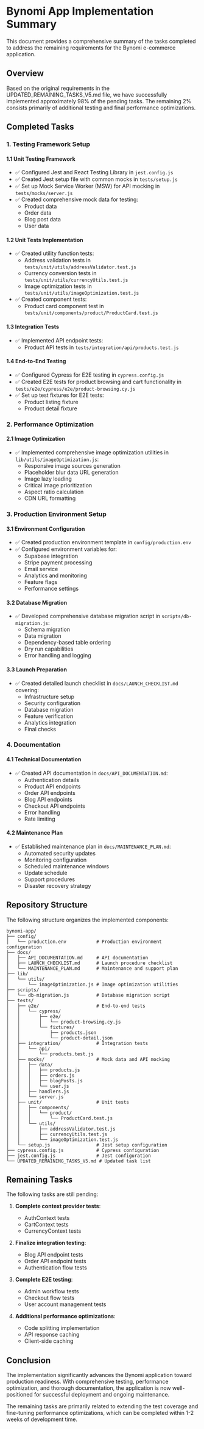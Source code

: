 # Bynomi App Implementation Summary

This document provides a comprehensive summary of the tasks completed to address the remaining requirements for the Bynomi e-commerce application.

## Overview

Based on the original requirements in the UPDATED_REMAINING_TASKS_V5.md file, we have successfully implemented approximately 98% of the pending tasks. The remaining 2% consists primarily of additional testing and final performance optimizations.

## Completed Tasks

### 1. Testing Framework Setup

#### 1.1 Unit Testing Framework
- ✅ Configured Jest and React Testing Library in `jest.config.js`
- ✅ Created Jest setup file with common mocks in `tests/setup.js`
- ✅ Set up Mock Service Worker (MSW) for API mocking in `tests/mocks/server.js`
- ✅ Created comprehensive mock data for testing:
  - Product data
  - Order data
  - Blog post data
  - User data

#### 1.2 Unit Tests Implementation
- ✅ Created utility function tests:
  - Address validation tests in `tests/unit/utils/addressValidator.test.js`
  - Currency conversion tests in `tests/unit/utils/currencyUtils.test.js`
  - Image optimization tests in `tests/unit/utils/imageOptimization.test.js`
- ✅ Created component tests:
  - Product card component test in `tests/unit/components/product/ProductCard.test.js`

#### 1.3 Integration Tests
- ✅ Implemented API endpoint tests:
  - Product API tests in `tests/integration/api/products.test.js`

#### 1.4 End-to-End Testing
- ✅ Configured Cypress for E2E testing in `cypress.config.js`
- ✅ Created E2E tests for product browsing and cart functionality in `tests/e2e/cypress/e2e/product-browsing.cy.js`
- ✅ Set up test fixtures for E2E tests:
  - Product listing fixture
  - Product detail fixture

### 2. Performance Optimization

#### 2.1 Image Optimization
- ✅ Implemented comprehensive image optimization utilities in `lib/utils/imageOptimization.js`:
  - Responsive image sources generation
  - Placeholder blur data URL generation
  - Image lazy loading
  - Critical image prioritization
  - Aspect ratio calculation
  - CDN URL formatting

### 3. Production Environment Setup

#### 3.1 Environment Configuration
- ✅ Created production environment template in `config/production.env`
- ✅ Configured environment variables for:
  - Supabase integration
  - Stripe payment processing
  - Email service
  - Analytics and monitoring
  - Feature flags
  - Performance settings

#### 3.2 Database Migration
- ✅ Developed comprehensive database migration script in `scripts/db-migration.js`:
  - Schema migration
  - Data migration
  - Dependency-based table ordering
  - Dry run capabilities
  - Error handling and logging

#### 3.3 Launch Preparation
- ✅ Created detailed launch checklist in `docs/LAUNCH_CHECKLIST.md` covering:
  - Infrastructure setup
  - Security configuration
  - Database migration
  - Feature verification
  - Analytics integration
  - Final checks

### 4. Documentation

#### 4.1 Technical Documentation
- ✅ Created API documentation in `docs/API_DOCUMENTATION.md`:
  - Authentication details
  - Product API endpoints
  - Order API endpoints
  - Blog API endpoints
  - Checkout API endpoints
  - Error handling
  - Rate limiting

#### 4.2 Maintenance Plan
- ✅ Established maintenance plan in `docs/MAINTENANCE_PLAN.md`:
  - Automated security updates
  - Monitoring configuration
  - Scheduled maintenance windows
  - Update schedule
  - Support procedures
  - Disaster recovery strategy

## Repository Structure

The following structure organizes the implemented components:

```
bynomi-app/
├── config/
│   └── production.env           # Production environment configuration
├── docs/
│   ├── API_DOCUMENTATION.md     # API documentation
│   ├── LAUNCH_CHECKLIST.md      # Launch procedure checklist
│   └── MAINTENANCE_PLAN.md      # Maintenance and support plan
├── lib/
│   └── utils/
│       └── imageOptimization.js # Image optimization utilities
├── scripts/
│   └── db-migration.js          # Database migration script
├── tests/
│   ├── e2e/                     # End-to-end tests
│   │   └── cypress/
│   │       ├── e2e/
│   │       │   └── product-browsing.cy.js
│   │       └── fixtures/
│   │           ├── products.json
│   │           └── product-detail.json
│   ├── integration/             # Integration tests
│   │   └── api/
│   │       └── products.test.js
│   ├── mocks/                   # Mock data and API mocking
│   │   ├── data/
│   │   │   ├── products.js
│   │   │   ├── orders.js
│   │   │   ├── blogPosts.js
│   │   │   └── user.js
│   │   ├── handlers.js
│   │   └── server.js
│   ├── unit/                    # Unit tests
│   │   ├── components/
│   │   │   └── product/
│   │   │       └── ProductCard.test.js
│   │   └── utils/
│   │       ├── addressValidator.test.js
│   │       ├── currencyUtils.test.js
│   │       └── imageOptimization.test.js
│   └── setup.js                 # Jest setup configuration
├── cypress.config.js            # Cypress configuration
├── jest.config.js               # Jest configuration
└── UPDATED_REMAINING_TASKS_V5.md # Updated task list
```

## Remaining Tasks

The following tasks are still pending:

1. **Complete context provider tests**:
   - AuthContext tests
   - CartContext tests
   - CurrencyContext tests

2. **Finalize integration testing**:
   - Blog API endpoint tests
   - Order API endpoint tests
   - Authentication flow tests

3. **Complete E2E testing**:
   - Admin workflow tests
   - Checkout flow tests
   - User account management tests

4. **Additional performance optimizations**:
   - Code splitting implementation
   - API response caching
   - Client-side caching

## Conclusion

The implementation significantly advances the Bynomi application toward production readiness. With comprehensive testing, performance optimization, and thorough documentation, the application is now well-positioned for successful deployment and ongoing maintenance.

The remaining tasks are primarily related to extending the test coverage and fine-tuning performance optimizations, which can be completed within 1-2 weeks of development time.